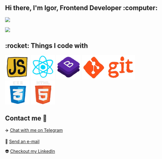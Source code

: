 <h2>Hi there, I'm Igor, Frontend Developer :computer:</h2>

<img height="200" src="https://media3.giphy.com/media/KzJkzjggfGN5Py6nkT/giphy.gif?cid=790b76117a3c4c0c151edea5f54e062b2b471d9718f94ee4&rid=giphy.gif&ct=s?raw=true">



<a href="https://reactjs.org/"><img height="30" src="https://media1.giphy.com/media/eNAsjO55tPbgaor7ma/200w.webp.gif?raw=true"></a>&nbsp;&nbsp;



<h2>:rocket: Things I code with</h2>
<p align='left'>
  <img src="https://github.com/pendosik/pendosik/blob/main/Gif/JavaScript.gif" height="80" />
  <img src="https://github.com/pendosik/pendosik/blob/main/Gif/React.gif" height="80" />
  <img src="https://github.com/pendosik/pendosik/blob/main/Gif/Bootstrap.gif" height="80" />
  <img src="https://github.com/pendosik/pendosik/blob/main/Gif/Git.gif" height="80" />
  <img src="https://github.com/pendosik/pendosik/blob/main/Gif/CSS.gif" height="80" />
  <img src="https://github.com/pendosik/pendosik/blob/main/Gif/HTML.gif" height="80" />
</p>




## Contact me :speech_balloon:

:airplane: <a href="https://t.me/pendocik">Chat with me on Telegram</a>

:e-mail: <a href="mailto:pendociik@gmail.com">Send an e-mail</a>

:alien: <a href="https://www.linkedin.com/in/igor-domoradov-94a259163/">Checkout my LinkedIn</a>
